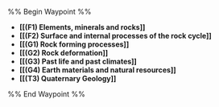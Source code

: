%% Begin Waypoint %%
- **[[(F1) Elements, minerals and rocks]]**
- **[[(F2) Surface and internal processes of the rock cycle]]**
- **[[(G1) Rock forming processes]]**
- **[[(G2) Rock deformation]]**
- **[[(G3) Past life and past climates]]**
- **[[(G4) Earth materials and natural resources]]**
- **[[(T3) Quaternary Geology]]**

%% End Waypoint %%
